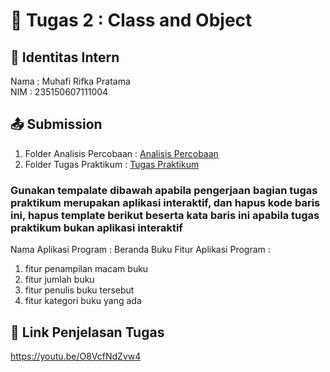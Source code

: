 # 📁 Tugas 2 : Class and Object

## 👤 Identitas Intern
Nama : Muhafi Rifka Pratama       
NIM  : 235150607111004

## 📤 Submission

1. Folder Analisis Percobaan : [Analisis Percobaan](./Analisis%20Percobaan/)
2. Folder Tugas Praktikum : [Tugas Praktikum](./Tugas%20Praktikum/)

### Gunakan tempalate dibawah apabila pengerjaan bagian tugas praktikum merupakan aplikasi interaktif, dan hapus kode baris ini, hapus template berikut beserta kata baris ini apabila tugas praktikum bukan aplikasi interaktif

Nama Aplikasi Program : Beranda Buku
Fitur Aplikasi Program :                   
1. fitur penampilan macam buku
2. fitur jumlah buku
3. fitur penulis buku tersebut
4. fitur kategori buku yang ada 

## 🔗 Link Penjelasan Tugas

https://youtu.be/O8VcfNdZvw4

